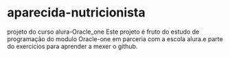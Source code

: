 # aparecida-nutricionista
projeto do curso alura-Oracle_one
Este projeto é fruto do estudo de programação do modulo
Oracle-one  em parceria com a escola alura.e parte do exercicios
para aprender a mexer o github.

